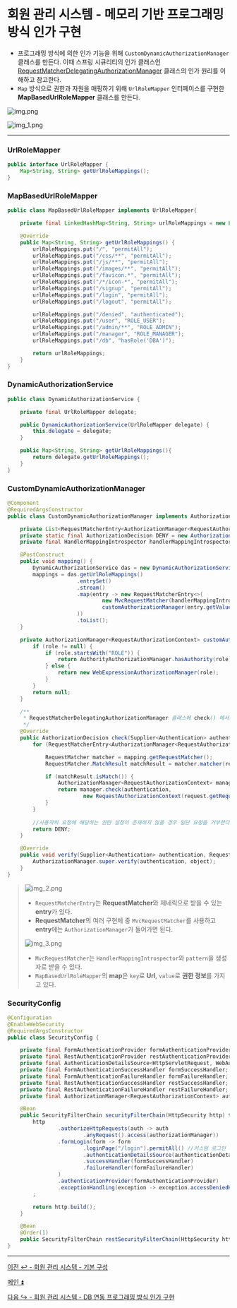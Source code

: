 # 회원 관리 시스템 - 메모리 기반 프로그래밍 방식 인가 구현

- 프로그래밍 방식에 의한 인가 기능을 위해 `CustomDynamicAuthorizationManager` 클래스를 만든다. 이때 스프링 시큐리티의 인가 클래스인 [RequestMatcherDelegatingAuthorizationManager](https://github.com/genesis12345678/TIL/blob/main/Spring/security/AuthorizationProcess/AuthorityAuthorizationManager.md) 클래스의 인가 원리를 이해하고 참고한다.
- `Map` 방식으로 권한과 자원을 매핑하기 위해 `UrlRoleMapper` 인터페이스를 구현한 **MapBasedUrlRoleMapper** 클래스를 만든다.

![img.png](image/img.png)

![img_1.png](image/img_1.png)

---

### UrlRoleMapper

```java
public interface UrlRoleMapper {
    Map<String, String> getUrlRoleMappings();
}
```

### MapBasedUrlRoleMapper

```java
public class MapBasedUrlRoleMapper implements UrlRoleMapper{

    private final LinkedHashMap<String, String> urlRoleMappings = new LinkedHashMap<>();

    @Override
    public Map<String, String> getUrlRoleMappings() {
        urlRoleMappings.put("/", "permitAll");
        urlRoleMappings.put("/css/**", "permitAll");
        urlRoleMappings.put("/js/**", "permitAll");
        urlRoleMappings.put("/images/**", "permitAll");
        urlRoleMappings.put("/favicon.*", "permitAll");
        urlRoleMappings.put("/*/icon-*", "permitAll");
        urlRoleMappings.put("/signup", "permitAll");
        urlRoleMappings.put("/login", "permitAll");
        urlRoleMappings.put("/logout", "permitAll");

        urlRoleMappings.put("/denied", "authenticated");
        urlRoleMappings.put("/user", "ROLE_USER");
        urlRoleMappings.put("/admin/**", "ROLE_ADMIN");
        urlRoleMappings.put("/manager", "ROLE_MANAGER");
        urlRoleMappings.put("/db", "hasRole('DBA')");

        return urlRoleMappings;
    }
}
```

### DynamicAuthorizationService

```java
public class DynamicAuthorizationService {

    private final UrlRoleMapper delegate;

    public DynamicAuthorizationService(UrlRoleMapper delegate) {
        this.delegate = delegate;
    }

    public Map<String, String> getUrlRoleMappings(){
        return delegate.getUrlRoleMappings();
    }
}
```

### CustomDynamicAuthorizationManager

```java
@Component
@RequiredArgsConstructor
public class CustomDynamicAuthorizationManager implements AuthorizationManager<RequestAuthorizationContext> {

    private List<RequestMatcherEntry<AuthorizationManager<RequestAuthorizationContext>>> mappings;
    private static final AuthorizationDecision DENY = new AuthorizationDecision(false);
    private final HandlerMappingIntrospector handlerMappingIntrospector;

    @PostConstruct
    public void mapping() {
        DynamicAuthorizationService das = new DynamicAuthorizationService(new MapBasedUrlRoleMapper());
        mappings = das.getUrlRoleMappings()
                      .entrySet()
                      .stream()
                      .map(entry -> new RequestMatcherEntry<>(
                              new MvcRequestMatcher(handlerMappingIntrospector, entry.getKey()),
                              customAuthorizationManager(entry.getValue())
                      ))
                      .toList();
    }

    private AuthorizationManager<RequestAuthorizationContext> customAuthorizationManager(String role) {
        if (role != null) {
            if (role.startsWith("ROLE")) {
                return AuthorityAuthorizationManager.hasAuthority(role);
            } else {
                return new WebExpressionAuthorizationManager(role);
            }
        }
        return null;
    }

    /**
     * RequestMatcherDelegatingAuthorizationManager 클래스에 check() 메서드 그대로
     */
    @Override
    public AuthorizationDecision check(Supplier<Authentication> authentication, RequestAuthorizationContext request) {
        for (RequestMatcherEntry<AuthorizationManager<RequestAuthorizationContext>> mapping : this.mappings) {

            RequestMatcher matcher = mapping.getRequestMatcher();
            RequestMatcher.MatchResult matchResult = matcher.matcher(request.getRequest());

            if (matchResult.isMatch()) {
                AuthorizationManager<RequestAuthorizationContext> manager = mapping.getEntry();
                return manager.check(authentication,
                        new RequestAuthorizationContext(request.getRequest(), matchResult.getVariables()));
            }
        }
        
        //사용자의 요청에 해당하는 권한 설정이 존재하지 않을 경우 일단 요청을 거부한다.
        return DENY;
    }

    @Override
    public void verify(Supplier<Authentication> authentication, RequestAuthorizationContext object) {
        AuthorizationManager.super.verify(authentication, object);
    }
}
```
> ![img_2.png](image/img_2.png)
> 
> - `RequestMatcherEntry`는 **RequestMatcher**와 제네릭으로 받을 수 있는 **entry**가 있다.
> - **RequestMatcher**의 여러 구현체 중 `MvcRequestMatcher`를 사용하고 **entry**에는 `AuthorizationManager`가 들어가면 된다.
> 
> ![img_3.png](image/img_3.png)
> 
> - `MvcRequestMatcher`는 `HandlerMappingIntrospector`와 `pattern`을 생성자로 받을 수 있다.
> - `MapBasedUrlRoleMapper`의 **map**은 `key`로 **Url**, `value`로 **권한 정보**를 가지고 있다.

### SecurityConfig

```java
@Configuration
@EnableWebSecurity
@RequiredArgsConstructor
public class SecurityConfig {

    private final FormAuthenticationProvider formAuthenticationProvider;
    private final RestAuthenticationProvider restAuthenticationProvider;
    private final AuthenticationDetailsSource<HttpServletRequest, WebAuthenticationDetails> authenticationDetailsSource;
    private final FormAuthenticationSuccessHandler formSuccessHandler;
    private final FormAuthenticationFailureHandler formFailureHandler;
    private final RestAuthenticationSuccessHandler restSuccessHandler;
    private final RestAuthenticationFailureHandler restFailureHandler;
    private final AuthorizationManager<RequestAuthorizationContext> authorizationManager;

    @Bean
    public SecurityFilterChain securityFilterChain(HttpSecurity http) throws Exception {
        http
                .authorizeHttpRequests(auth -> auth
                        .anyRequest().access(authorizationManager))
                .formLogin(form -> form
                        .loginPage("/login").permitAll() //커스텀 로그인 페이지
                        .authenticationDetailsSource(authenticationDetailsSource)
                        .successHandler(formSuccessHandler)
                        .failureHandler(formFailureHandler)
                )
                .authenticationProvider(formAuthenticationProvider)
                .exceptionHandling(exception -> exception.accessDeniedHandler(new FormAccessDeniedHandler("/denied")))
        ;

        return http.build();
    }

    @Bean
    @Order(1)
    public SecurityFilterChain restSecurityFilterChain(HttpSecurity http) throws Exception {...}
}
```

---

[이전 ↩️ - 회원 관리 시스템 - 기본 구성](https://github.com/genesis12345678/TIL/blob/main/Spring/security/Projects/%ED%9A%8C%EC%9B%90_%EA%B4%80%EB%A6%AC_%EC%8B%9C%EC%8A%A4%ED%85%9C/%EA%B8%B0%EB%B3%B8%EA%B5%AC%EC%84%B1/Main.md)

[메인 ⏫](https://github.com/genesis12345678/TIL/blob/main/Spring/security/main.md)

[다음 ↪️ - 회원 관리 시스템 - DB 연동 프로그래밍 방식 인가 구현](https://github.com/genesis12345678/TIL/blob/main/Spring/security/Projects/%ED%9A%8C%EC%9B%90_%EA%B4%80%EB%A6%AC_%EC%8B%9C%EC%8A%A4%ED%85%9C/DB/Main.md)